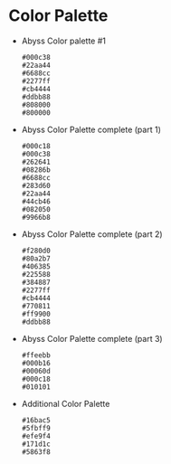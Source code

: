 # Color Palette

- Abyss Color palette #1
	```palette
	#000c38
	#22aa44
	#6688cc
	#2277ff
	#cb4444
	#ddbb88
	#808000
	#800000
	```

- Abyss Color Palette complete (part 1)
	```palette
	#000c18
	#000c38
	#262641
	#08286b
	#6688cc
	#283d60
	#22aa44
	#44cb46
	#082050
	#9966b8
	```

- Abyss Color Palette complete (part 2)
	```palette
	#f280d0
	#80a2b7
	#406385
	#225588
	#384887
	#2277ff
	#cb4444
	#770811
	#ff9900
	#ddbb88
	```

- Abyss Color Palette complete (part 3)
	```palette
	#ffeebb
	#000b16
	#00060d
	#000c18
	#010101
	```

- Additional Color Palette
	```palette
	#16bac5
	#5fbff9
	#efe9f4
	#171d1c
	#5863f8
	```

